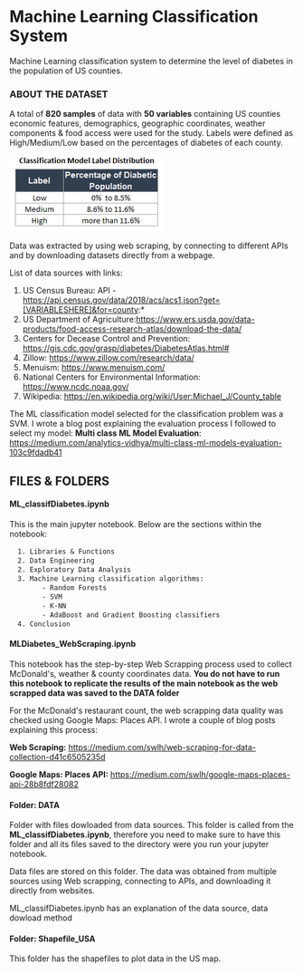 # Machine Learning Classification System
Machine Learning classification system to determine the level of diabetes in the population of US counties.

### ABOUT THE DATASET
A total of **820 samples** of data with **50 variables** containing US counties economic features, demographics, geographic coordinates, weather components & food access were used for the study. Labels were defined as High/Medium/Low based on the percentages of diabetes of each county.

![alt text](https://github.com/Francismorales/ML_classif_diabetes/blob/master/images/Label_Distribution2.PNG)

Data was extracted by using web scraping, by connecting to different APIs and by downloading datasets directly from a webpage. 

List of data sources with links:

1. US Census Bureau: API - https://api.census.gov/data/2018/acs/acs1.json?get=[VARIABLESHERE]&for=county:*
2. US Department of Agriculture:https://www.ers.usda.gov/data-products/food-access-research-atlas/download-the-data/
3. Centers for Decease Control and Prevention: https://gis.cdc.gov/grasp/diabetes/DiabetesAtlas.html#
4. Zillow: https://www.zillow.com/research/data/
5. Menuism: https://www.menuism.com/
6. National Centers for Environmental Information: https://www.ncdc.noaa.gov/
7. Wikipedia: https://en.wikipedia.org/wiki/User:Michael_J/County_table


The ML classification model selected for the classification problem was a SVM. I wrote a blog post explaining the evaluation process I followed to select my model: 
**Multi class ML Model Evaluation**: https://medium.com/analytics-vidhya/multi-class-ml-models-evaluation-103c9fdadb41


## FILES & FOLDERS

#### ML_classifDiabetes.ipynb

This is the main jupyter notebook. Below are the sections within the notebook: 

      1. Libraries & Functions
      2. Data Engineering
      2. Exploratory Data Analysis
      3. Machine Learning classification algorithms: 
            - Random Forests 
            - SVM 
            - K-NN 
            - AdaBoost and Gradient Boosting classifiers
      4. Conclusion 

#### MLDiabetes_WebScraping.ipynb

This notebook has the step-by-step Web Scrapping process used to collect McDonald's, weather & county coordinates data. 
**You do not have to run this notebook to replicate the results of the main notebook as the web scrapped data was saved to the DATA folder**

For the McDonald's restaurant count, the web scrapping data quality was checked using Google Maps: Places API. I wrote a couple of blog posts explaining this process: 

**Web Scraping:**  https://medium.com/swlh/web-scraping-for-data-collection-d41c6505235d

**Google Maps: Places API:** https://medium.com/swlh/google-maps-places-api-28b8fdf28082



#### Folder: DATA
Folder with files dowloaded from data sources. This folder is called from the **ML_classifDiabetes.ipynb**, therefore you need to make sure to have this folder and all its files saved to the directory were you run your jupyter notebook. 

Data files are stored on this folder. The data was obtained from multiple sources using Web scrapping, connecting to APIs, and downloading it directly from websites. 

ML_classifDiabetes.ipynb has an explanation of the data source, data dowload method 


#### Folder: Shapefile_USA
This folder has the shapefiles  to plot data in the US map. 





